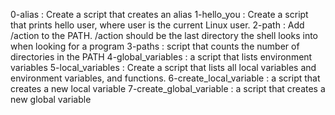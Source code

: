 0-alias : Create a script that creates an alias
1-hello_you : Create a script that prints hello user, where user is the current Linux user.
2-path : Add /action to the PATH. /action should be the last directory the shell looks into when looking for a program
3-paths : script that counts the number of directories in the PATH
4-global_variables :  a script that lists environment variables
5-local_variables : Create a script that lists all local variables and environment variables, and functions.
6-create_local_variable :  a script that creates a new local variable
7-create_global_variable : a script that creates a new global variable
